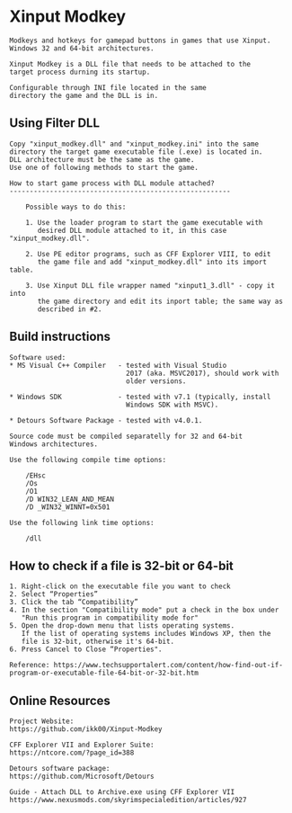 
 Xinput Modkey
==========================

	Modkeys and hotkeys for gamepad buttons in games that use Xinput.
	Windows 32 and 64-bit architectures.

	Xinput Modkey is a DLL file that needs to be attached to the
	target process durning its startup.

	Configurable through INI file located in the same
	directory the game and the DLL is in.


Using Filter DLL
------------------------

	Copy "xinput_modkey.dll" and "xinput_modkey.ini" into the same
	directory the target game executable file (.exe) is located in.
	DLL architecture must be the same as the game.
	Use one of following methods to start the game.

	How to start game process with DLL module attached?
	-------------------------------------------------------

		Possible ways to do this:

		1. Use the loader program to start the game executable with
		   desired DLL module attached to it, in this case "xinput_modkey.dll".

		2. Use PE editor programs, such as CFF Explorer VIII, to edit
		   the game file and add "xinput_modkey.dll" into its import table.

		3. Use Xinput DLL file wrapper named "xinput1_3.dll" - copy it into
		   the game directory and edit its inport table; the same way as
		   described in #2.


Build instructions
--------------------------

	Software used:
	* MS Visual C++ Compiler   - tested with Visual Studio
	                             2017 (aka. MSVC2017), should work with
	                             older versions.

	* Windows SDK              - tested with v7.1 (typically, install
	                             Windows SDK with MSVC).

	* Detours Software Package - tested with v4.0.1.

	Source code must be compiled separatelly for 32 and 64-bit
	Windows architectures.

	Use the following compile time options:

		/EHsc
		/Os
		/O1
		/D WIN32_LEAN_AND_MEAN
		/D _WIN32_WINNT=0x501

	Use the following link time options:

		/dll


How to check if a file is 32-bit or 64-bit
---------------------------------------------

	1. Right-click on the executable file you want to check
	2. Select “Properties”
	3. Click the tab “Compatibility”
	4. In the section "Compatibility mode" put a check in the box under
	   "Run this program in compatibility mode for"
	5. Open the drop-down menu that lists operating systems.
	   If the list of operating systems includes Windows XP, then the
	   file is 32-bit, otherwise it's 64-bit.
	6. Press Cancel to Close “Properties".

	Reference: https://www.techsupportalert.com/content/how-find-out-if-program-or-executable-file-64-bit-or-32-bit.htm

Online Resources
----------------------

	Project Website:
	https://github.com/ikk00/Xinput-Modkey

	CFF Explorer VII and Explorer Suite:
	https://ntcore.com/?page_id=388

	Detours software package:
	https://github.com/Microsoft/Detours

	Guide - Attach DLL to Archive.exe using CFF Explorer VII
	https://www.nexusmods.com/skyrimspecialedition/articles/927


